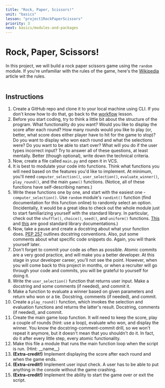 ```yaml
---
title: "Rock, Paper, Scissors!"
unit: "basics"
lesson: "project1RockPaperScissors"
priority: 3
next: basics/modules-and-packages
---
```


# Rock, Paper, Scissors!

In this project, we will build a rock paper scissors game using the `random` module. If you're unfamiliar with the rules of the game, here's the [Wikipedia](https://en.wikipedia.org/wiki/Rock_paper_scissors) article wit the rules.
<br><br>

## Instructions

1. Create a GitHub repo and clone it to your local machine using CLI. If you don't know how to do that, go back to the [workflow](https://vennbury.com/lessons/python/basics/prerequisites/workflow-exercise) lesson.
2. Before you start coding, try to think a little bit about the structure of the program. What functionality do you want? Would you like to display the score after each round? How many rounds would you like to play (or, better, what score does either player have to hit for the game to stop)? Do you want to display who won each round and what the selections were? Do you want to be able to start over? What will you do if the user types incorrect input? Try to answer all of these questions, at least mentally. Better (though optional), write down the technical criteria.
3. Now, create a file called `main.py` and open it in VCS.
4. It is best to modulate your code into functions. Think what functions you will need based on the features you'd like to implement. At minimum, you'll need `computer_selection()`, `user_selection()`, `evaluate_winner()`, `play_round()`, and the main `game()` functions. (Notice, all of these functions have self-describing names.)
5. Write these functions one by one, and start with the easiest one - `computer_selection()`. Use `random` module's `randint()` function (find documentation for this function online) to randomly select an option.
   (Incidentally, it would be a great idea to check out the whole module just to start familiarizing yourself with the standard library. In particular, check out the `shuffle()`, `choice()`, `seed()`, and `uniform()` functions. [This](https://pymotw.com/3/) and [this](https://docs.python.org/3/library/) are good standard library documentations.)
6. Now, take a pause and create a docstring about what your function does. [PEP 257](https://peps.python.org/pep-0257/) outlines docstring conventions. Also, put some comments about what specific code snippets do. Again, you will thank yourself later.
7. Don't forget to commit your code as often as possible. Atomic commits are a very good practice, and will make you a better developer. At this stage in your developer career, you'll not see the point. However, when you will come back to this project in months, or when a recruiter will go through your code and commits, you will be grateful to yourself for doing it.
8. Write the `user_selection()` function that returns user input. Make a docstring and some comments (if needed), and commit it.
9. Make a function to evaluate a winner based on given parameters and return who won or a tie. Docstring, comments (if needed), and commit.
10. Create a `play_round()` function, which invokes the selection and evaluation functions and returns the latter's result. Docstring, comments (if needed), and commit.
11. Create the main game loop function. It will need to keep the score, play a couple of rounds (hint: use a loop), evaluate who won, and display the winner. You know the docstring-comment-commit drill, so we won't repeat it anymore, but it doesn't mean that you shouldn't do it. In fact, do it after every little step, every atomic functionality.
12. Make this file a module that runs the main function loop when the script is run. (Hint: \_\_name\_\_)
13. <b>(Extra-credit!)</b> Implement displaying the score after each round and when the game ends.
14. <b>(Extra-credit!)</b> Implement user input check. A user has to be able to put anything in the console without the game crashing.
15. <b>(Extra-credit!)</b> Implement the ability to start the game over or exit the script.

<!-- Similar to the exercises, access the replit [here](https://replit.com/@Vennbury/RockPaperScissors) for the template code and then fork it and code away! -->
